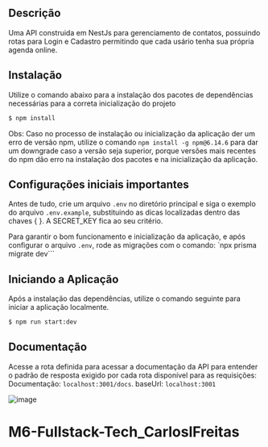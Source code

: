 
## Descrição
Uma API construida em NestJs para gerenciamento de contatos, possuindo rotas para Login e Cadastro permitindo que cada usário tenha sua própria agenda online.

## Instalação
Utilize o comando abaixo para a instalação dos pacotes de dependências necessárias para a correta inicialização do projeto
```bash
$ npm install
```
Obs: Caso no processo de instalação ou inicialização da aplicação der um erro de versão npm, utilize o comando ``` npm install -g npm@6.14.6 ``` para dar um downgrade caso a versão seja superior, porque versões mais recentes do npm dão erro na instalação dos pacotes e na inicialização da aplicação. 

## Configurações iniciais importantes
Antes de tudo, crie um arquivo ```.env``` no diretório principal e siga o exemplo do arquivo ```.env.example```, substituindo as dicas localizadas dentro das chaves { }. A SECRET_KEY fica ao seu critério.

Para garantir o bom funcionamento e inicialização da aplicação, e após configurar o arquivo `.env`, rode as migrações com o comando: `npx prisma migrate dev```

## Iniciando a Aplicação
Após a instalação das dependências, utilize o comando seguinte para iniciar a aplicação localmente.
```bash
$ npm run start:dev
```

## Documentação
Acesse a rota definida para acessar a documentação da API para entender o padrão de resposta exigido por cada rota disponível para as requisições: 
Documentação: ```localhost:3001/docs```.
baseUrl: ```localhost:3001```

![image](https://github.com/Kenzie-Academy-Brasil-Developers/M6-Fullstack-Tech_CarloslFreitas/assets/37638947/d70a10ed-fb0f-4500-909d-508be90095c4)


# M6-Fullstack-Tech_CarloslFreitas
